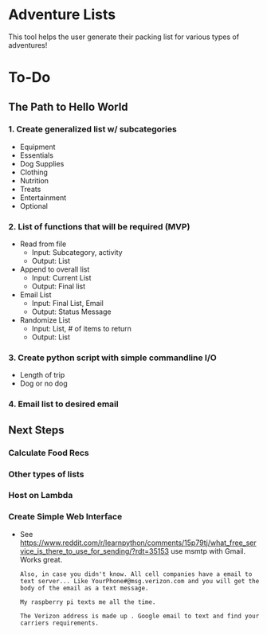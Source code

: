 # Adventure Lists

This tool helps the user generate their packing list for various types of adventures!

# To-Do

## The Path to Hello World

### 1. Create generalized list w/ subcategories
  - Equipment
  - Essentials
  - Dog Supplies
  - Clothing
  - Nutrition
  - Treats
  - Entertainment
  - Optional

### 2. List of functions that will be required (MVP)
  - Read from file
    - Input: Subcategory, activity
    - Output: List
  - Append to overall list
    - Input: Current List
    - Output: Final list
  - Email List
    - Input: Final List, Email
    - Output: Status Message
  - Randomize List
    - Input: List, # of items to return
    - Output: List 

### 3. Create python script with simple commandline I/O
  - Length of trip
  - Dog or no dog

### 4. Email list to desired email

## Next Steps

### Calculate Food Recs

### Other types of lists

### Host on Lambda

### Create Simple Web Interface
  - See https://www.reddit.com/r/learnpython/comments/15p79tj/what_free_service_is_there_to_use_for_sending/?rdt=35153
        use msmtp with Gmail. Works great.

        Also, in case you didn't know. All cell companies have a email to text server... Like YourPhone#@msg.verizon.com and you will get the body of the email as a text message.

        My raspberry pi texts me all the time.

        The Verizon address is made up . Google email to text and find your carriers requirements.

### 

